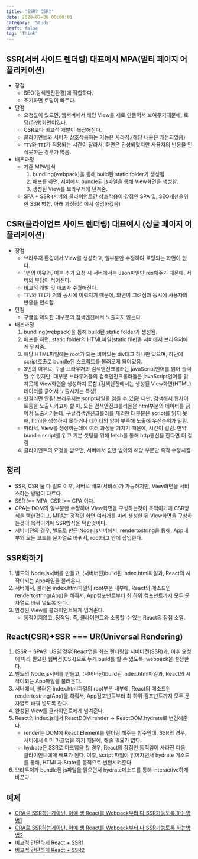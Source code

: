 ```yaml
---
title: 'SSR? CSR?'
date: 2020-07-06 00:00:01
category: 'Study'
draft: false
tag: 'Think'
---
```


## SSR(서버 사이드 렌더링) 대표예시 MPA(멀티 페이지 어플리케이션)

- 장점
  - SEO(검색엔진환경)에 적합하다.
  - 초기화면 로딩이 빠르다.
- 단점
  - 요청값이 있으면, 웹서버에서 해당 View를 새로 만들어서 보여주기때문에, 로딩(하얀)화면이있다.
  - CSR보다 비교적 개발이 복잡해진다.
  - 클라이언트와 서버가 상호작용하는 기능은 사라짐.(해당 내용은 개선되었음)
  * `TTV`와 `TTI`가 적용되는 시간이 달라서, 화면은 완성되었지만 사용자의 반응을 인식못하는 경우가 많음.
- 배포과정
  - 기존 MPA방식
    1. bundling(webpack)을 통해 build된 static folder가 생성됨.
    2. 배포를 하면, 서버에서 bundle된 js파일을 통해 View화면을 생성함.
    3. 생성된 View를 브라우저에 던져줌.
  - SPA + SSR (서버와 클라이언트간 상호작용이 강점인 SPA 및, SEO개선을위한 SSR 병합. 아래 과정정리에서 설명하겠음)

## CSR(클라이언트 사이드 렌더링) 대표예시 (싱글 페이지 어플리케이션)

- 장점
  - 브라우저 환경에서 View를 생성하고, 일부분만 수정하여 로딩되는 화면이 없다.
  - 1번의 이유와, 이후 추가 요청 시 서버에서는 Json파일만 res해주기 때문에, 서버의 부담이 적어진다.
  - 비교적 개발 및 배포가 수월해진다.
  - `TTV`와 `TTI`가 거의 동시에 이뤄지기 때문에, 화면이 그려짐과 동시에 사용자의 반응을 인식함.
- 단점
  - 구글을 제외한 대부분의 검색엔진에서 노출되지 않는다.
- 배포과정
  1. bundling(webpack)을 통해 build된 static folder가 생성됨.
  2. 배포를 하면, static folder의 HTML파일(static file)을 서버에서 브라우저에게 던져줌.
  3. 해당 HTML파일에는 root가 되는 비어있는 div태그 하나만 있으며, 하단에 script호출로 bundle된 스크립트를 불러오게 되어있음.
  - 3번의 이유로, 구글 브라우저의 검색엔진크롤러는 javaScript언어를 읽어 출력할 수 있지만, 대부분 브라우저들의 검색엔진크롤러들은 javaScript언어를 읽지못해 View화면을 생성하지 못함.(검색엔진에서는 생성된 View화면(HTML)데이터를 긁어서 노출시키는 특성)
  - 헷갈리면 안됨! 브라우저는 script파일을 읽을 수 있음! 다만, 검색해서 웹사이트등을 노출시키고자 할 때, 모든 검색엔진크롤러들은 html부분의 데이터를 긁어서 노출시키는데, 구글검색엔진크롤러를 제외한 대부분은 script를 읽지 못해, html을 생성하지 못하거나 데이터의 양이 부족해 노출에 우선순위가 밀림.
  - 따라서, View를 생성하는데에 여러 과정을 거치기 때문에, 시간이 걸림. 만약, bundle script를 읽고 기본 셋팅을 위해 fetch를 통해 http통신을 한다면 더 걸림
  4. 클라이언트의 요청을 받으면, 서버에서 값만 받아와 해당 부분만 즉각 수정시킴.

## 정리

- SSR, CSR 둘 다 빌드 이후, 서버로 배포(서비스)가 가능하지만, View화면을 서비스하는 방법이 다르다.
- SSR !== MPA, CSR !== CPA 이다.
- CPA는 DOM의 일부분만 수정하며 View화면을 구성하는것이 목적이기에 CSR방식을 택한것이고, MPA는 정적인 화면 여러개를 미리 생성한 뒤 View화면을 구성하는것이 목적이기에 SSR방식을 택한것이다.
- 서버버전의 경우, 별도로 만든 Node.js서버에서, rendertostring을 통해, App내부의 모든 코드를 문자열로 바꿔서, root태그 안에 삽입한다.

## SSR화하기

1. 별도의 Node.js서버를 만들고, (서버버전)build된 index.html파일과, React의 시작이되는 App파일을 불러온다.
2. 서버에서, 불러온 index.html파일의 root부분 내부에, React의 메소드인 rendertostring(App)을 해줘서, App컴포넌트부터 최 하위 컴포넌트까지 모두 문자열로 바꿔 넣도록 한다.
3. 완성된 View를 클라이언트에게 넘겨준다.
   - 동적이지않고, 정적임. 즉, 클라이언트와 소통할 수 있는 React의 장점 소멸.

## React(CSR)+SSR === UR(Universal Rendering)

1. (SSR + SPA인 US일 경우)React앱을 최초 렌더링할 서버버전(SSR)과, 이후 요청에 따라 필요한 웹버전(CSR)으로 두개 build를 할 수 있도록, webpack을 설정한다.
2. 별도의 Node.js서버를 만들고, (서버버전)build된 index.html파일과, React의 시작이되는 App파일을 불러온다.
3. 서버에서, 불러온 index.html파일의 root부분 내부에, React의 메소드인 rendertostring(App)을 해줘서, App컴포넌트부터 최 하위 컴포넌트까지 모두 문자열로 바꿔 넣도록 한다.
4. 완성된 View를 클라이언트에게 넘겨준다.
5. React의 index.js에서 ReactDOM.render -> ReactDOM.hydrate로 변경해준다.
   - render는 DOM에 React Element를 렌더링 해주는 함수인데, SSR의 경우, 서버에서 이미 마크업을 하기 때문에, 해줄 필요가 없다.
   - hydrate은 SSR로 마크업을 할 경우, React의 장점인 동적임이 사라진 다음, 클라이언트에게 배포가 된다. 이후, script 파일이 읽어지면서 hydrate 메소드를 통해, HTML과 State를 동적으로 변환시켜준다.
6. 브라우저가 bundle된 js파일을 읽으면서 hydrate메소드를 통해 interactive하게 바꾼다.

## 예제

- [CRA로 SSR하는게아닌, 아예 생 React를 Webpack부터 다 SSR가능토록 하는방법1](https://medium.com/@minoo/)
- [CRA로 SSR하는게아닌, 아예 생 React를 Webpack부터 다 SSR가능토록 하는방법2](next-js-%EC%B2%98%EB%9F%BC-server-side-rendering-%EA%B5%AC%ED%98%84%ED%95%98%EA%B8%B0-7608e82a0ab1)
- [비교적 간단하게 React + SSR1](https://www.josephk.io/react-ssr-from-scratch/)
- [비교적 간단하게 React + SSR2](https://medium.com/@donggyu9410/%EA%B0%80%EC%9E%A5-%EC%89%AC%EC%9A%B4-%EB%B0%A9%EB%B2%95%EC%9C%BC%EB%A1%9C-%EB%A6%AC%EC%95%A1%ED%8A%B8%EC%97%90%EC%84%9C-%EC%84%9C%EB%B2%84%EC%82%AC%EC%9D%B4%EB%93%9C-%EB%A0%8C%EB%8D%94%EB%A7%81-%EC%9D%B4%ED%95%B4%ED%95%98%EA%B8%B0-966702610664)
